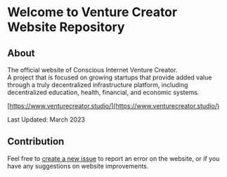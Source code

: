 # Welcome to Venture Creator Website Repository

## About

The official website of Conscious Internet
Venture Creator.
<br>
A project that is focused on growing startups that provide added value through a truly decentralized infrastructure platform, including decentralized education, health, financial, and economic systems.

[https://www.venturecreator.studio/](https://www.venturecreator.studio/)

Last Updated: March 2023

## Contribution

Feel free to [create a new issue](https://github.com/threefoldfoundation/www_venturecreator/issues) to report an error on the website, or if you have any suggestions on website improvements. 
